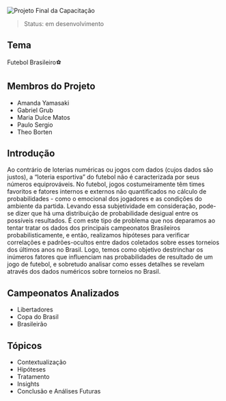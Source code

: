 ![Projeto Final da Capacitação](https://github.com/amandaey/Projeto-Final/assets/135295845/f36a5859-8991-48d3-a29d-fc02c6111fe9)

> Status: em desenvolvimento

## Tema
   Futebol Brasileiro⚽

## Membros do Projeto
   + Amanda Yamasaki
   + Gabriel Grub
   + Maria Dulce Matos
   + Paulo Sergio
   + Theo Borten

## Introdução
Ao contrário de loterias numéricas ou jogos com dados (cujos dados são justos), a “loteria esportiva” do futebol não é caracterizada por seus números equiprováveis. No futebol, jogos costumeiramente têm times favoritos e fatores internos e externos não quantificados no cálculo de probabilidades - como o emocional dos jogadores e as condições do ambiente da partida. Levando essa subjetividade em consideração, pode-se dizer que há uma distribuição de probabilidade desigual entre os possíveis resultados. É com este tipo de problema que nos deparamos ao tentar tratar os dados dos principais campeonatos Brasileiros probabilisticamente, e então, realizamos hipóteses para verificar correlações e padrões-ocultos entre dados coletados sobre esses torneios dos últimos anos no Brasil. Logo, temos como objetivo destrinchar os inúmeros fatores que influenciam nas probabilidades de resultado de um jogo de futebol, e sobretudo analisar como esses detalhes se revelam através dos dados numéricos sobre torneios no Brasil.

## Campeonatos Analizados
  + Libertadores
  + Copa do Brasil
  + Brasileirão

## Tópicos
+ Contextualização
+ Hipóteses
+ Tratamento
+ Insights
+ Conclusão e Análises Futuras


